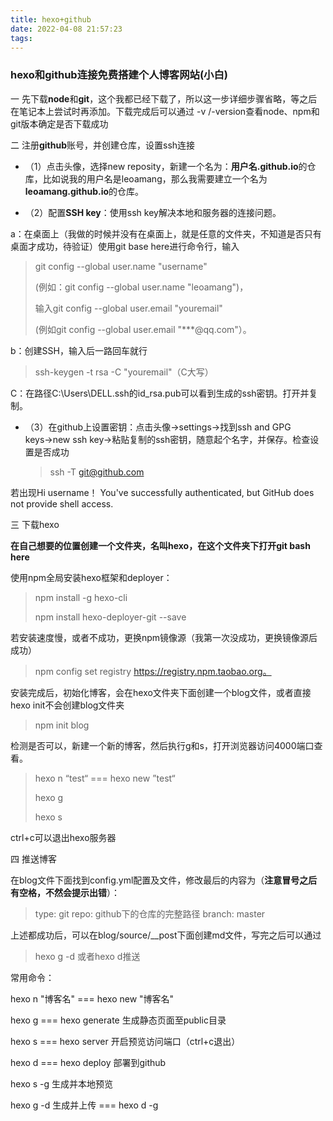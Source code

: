```yaml
---
title: hexo+github
date: 2022-04-08 21:57:23
tags:
---
```


### hexo和github连接免费搭建个人博客网站(小白)

一  先下载**node**和**git**，这个我都已经下载了，所以这一步详细步骤省略，等之后在笔记本上尝试时再添加。下载完成后可以通过 -v /-version查看node、npm和git版本确定是否下载成功

二  注册**github**账号，并创建仓库，设置ssh连接

- （1）点击头像，选择new reposity，新建一个名为：**用户名.github.io**的仓库，比如说我的用户名是leoamang，那么我需要建立一个名为**leoamang.github.io**的仓库。

- （2）配置**SSH key**：使用ssh key解决本地和服务器的连接问题。

a：在桌面上（我做的时候并没有在桌面上，就是任意的文件夹，不知道是否只有桌面才成功，待验证）使用git base here进行命令行，输入

> git config --global user.name "username"
>
> (例如：git config --global user.name "leoamang")，
>
> 输入git config --global user.email "youremail"
>
> (例如git config --global user.email "***@qq.com"）。

b：创建SSH，输入后一路回车就行

> ssh-keygen -t rsa -C "youremail"（C大写）

​       C：在路径C:\Users\DELL\.ssh的id_rsa.pub可以看到生成的ssh密钥。打开并复制。

- （3）在github上设置密钥：点击头像→settings→找到ssh and GPG keys→new ssh key→粘贴复制的ssh密钥，随意起个名字，并保存。检查设置是否成功

  > ssh -T git@github.com

若出现Hi username！  You've successfully authenticated, but GitHub does not provide shell access.

三 下载hexo

**在自己想要的位置创建一个文件夹，名叫hexo，在这个文件夹下打开git bash here**

使用npm全局安装hexo框架和deployer：

>npm install -g hexo-cli 
>
>npm install hexo-deployer-git --save

若安装速度慢，或者不成功，更换npm镜像源（我第一次没成功，更换镜像源后成功）

> npm config set registry https://registry.npm.taobao.org。

安装完成后，初始化博客，会在hexo文件夹下面创建一个blog文件，或者直接hexo init不会创建blog文件夹

> npm init blog

检测是否可以，新建一个新的博客，然后执行g和s，打开浏览器访问4000端口查看。

>hexo n “test“ === hexo new ”test“
>
>hexo g
>
>hexo s 

ctrl+c可以退出hexo服务器

四 推送博客

在blog文件下面找到config.yml配置及文件，修改最后的内容为（**注意冒号之后有空格，不然会提示出错**）：

>type: git
>repo: github下的仓库的完整路径
>branch: master

上述都成功后，可以在blog/source/__post下面创建md文件，写完之后可以通过

> hexo g -d 或者hexo d推送

常用命令：

hexo n "博客名" === hexo new "博客名"

hexo g === hexo generate 生成静态页面至public目录

hexo s === hexo server 开启预览访问端口（ctrl+c退出）

hexo d === hexo deploy 部署到github

hexo s -g 生成并本地预览

hexo g -d 生成并上传 === hexo d -g

